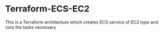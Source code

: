 # Terraform-ECS-EC2
This is a Terraform architecture which creates ECS service of EC2 type and runs the tasks necessary
